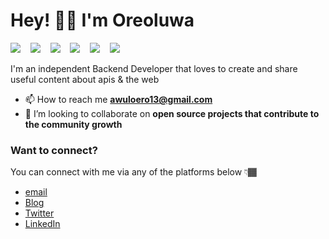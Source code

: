 # Hey! 👋🏼 I'm Oreoluwa

<img src="https://img.shields.io/badge/javascript%20-%23F0DB4F.svg?&style=for-the-badge&logo=javascript&logoColor=white" />&nbsp;&nbsp;&nbsp;
<img src="https://img.shields.io/badge/mongodb%20-%234DB33D.svg?&style=for-the-badge&logo=mongodb&logoColor=white" />&nbsp;&nbsp;&nbsp;
<img src="https://img.shields.io/badge/express%20-%2368a063.svg?&style=for-the-badge&logo=express&logoColor=white" />&nbsp;&nbsp;&nbsp;
<img src="https://img.shields.io/badge/node.js%20-%233c873a.svg?&style=for-the-badge&logo=node.js&logoColor=white" />&nbsp;&nbsp;&nbsp;
<img src="https://img.shields.io/badge/react%20-%2300D9FF.svg?&style=for-the-badge&logo=react&logoColor=white" />&nbsp;&nbsp;&nbsp;
<img src="https://img.shields.io/badge/TypeScript%20-%23007acc.svg?&style=for-the-badge&logo=typescript&logoColor=white" />&nbsp;&nbsp;&nbsp;

I'm an independent Backend Developer that loves to create and share useful content about apis & the web

- 📫 How to reach me **awuloero13@gmail.com**
- 👯 I’m looking to collaborate on **open source projects that contribute to the community growth**

### Want to connect?

You can connect with me via any of the platforms below 👇🏾

- [email](mailto:awuloero13@gmail.com)
- [Blog](#)
- [Twitter](#)
- [LinkedIn](https://www.linkedin.com/in/emmaunel-oreoluwa/)

<!-- <h3 align="middle">Languages and Tools:</h3>
<ul>
 <li><pre><b>HTML</b></pre></li>
 <li><pre><b>CSS3</b></pre></li>
 <li><pre><b>JavaScript</b></pre></li>
 <li><pre>Node.js</pre></li>
 <li><pre>React.js</pre></li>
 <li><pre>Next.js</pre></li>
  <li><pre>Nest.js</pre></li>
  <li><pre>Express.js</pre></li>
 <li><pre>GraphQl</pre></li>
  </ul> -->

<!--
**oredotjs/oredotjs** is a ✨ _special_ ✨ repository because its `README.md` (this file) appears on your GitHub profile.

Here are some ideas to get you started:

- 🔭 I’m currently working on ...
- 🌱 I’m currently learning ...
- 👯 I’m looking to collaborate on ...
- 🤔 I’m looking for help with ...
- 💬 Ask me about ...
- 📫 How to reach me: ...
- 😄 Pronouns: ...
- ⚡ Fun fact: ...
-->
